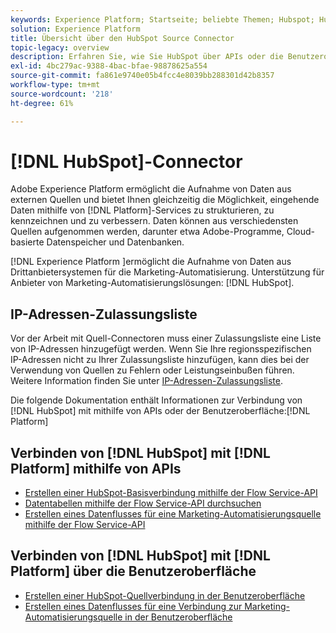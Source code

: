 ```yaml
---
keywords: Experience Platform; Startseite; beliebte Themen; Hubspot; Hubspot; HubSpot
solution: Experience Platform
title: Übersicht über den HubSpot Source Connector
topic-legacy: overview
description: Erfahren Sie, wie Sie HubSpot über APIs oder die Benutzeroberfläche mit Adobe Experience Platform verbinden.
exl-id: 4bc279ac-9388-4bac-bfae-98878625a554
source-git-commit: fa861e9740e05b4fcc4e8039bb288301d42b8357
workflow-type: tm+mt
source-wordcount: '218'
ht-degree: 61%

---
```


# [!DNL HubSpot]-Connector

Adobe Experience Platform ermöglicht die Aufnahme von Daten aus externen Quellen und bietet Ihnen gleichzeitig die Möglichkeit, eingehende Daten mithilfe von [!DNL Platform]-Services zu strukturieren, zu kennzeichnen und zu verbessern. Daten können aus verschiedensten Quellen aufgenommen werden, darunter etwa Adobe-Programme, Cloud-basierte Datenspeicher und Datenbanken.

[!DNL Experience Platform ]ermöglicht die Aufnahme von Daten aus Drittanbietersystemen für die Marketing-Automatisierung. Unterstützung für Anbieter von Marketing-Automatisierungslösungen: [!DNL HubSpot].

## IP-Adressen-Zulassungsliste

Vor der Arbeit mit Quell-Connectoren muss einer Zulassungsliste eine Liste von IP-Adressen hinzugefügt werden. Wenn Sie Ihre regionsspezifischen IP-Adressen nicht zu Ihrer Zulassungsliste hinzufügen, kann dies bei der Verwendung von Quellen zu Fehlern oder Leistungseinbußen führen. Weitere Information finden Sie unter [IP-Adressen-Zulassungsliste](../../ip-address-allow-list.md).

Die folgende Dokumentation enthält Informationen zur Verbindung von [!DNL HubSpot] mit mithilfe von APIs oder der Benutzeroberfläche:[!DNL Platform]

## Verbinden von [!DNL HubSpot] mit [!DNL Platform] mithilfe von APIs

- [Erstellen einer HubSpot-Basisverbindung mithilfe der Flow Service-API](../../tutorials/api/create/marketing-automation/hubspot.md)
- [Datentabellen mithilfe der Flow Service-API durchsuchen](../../tutorials/api/explore/tabular.md)
- [Erstellen eines Datenflusses für eine Marketing-Automatisierungsquelle mithilfe der Flow Service-API](../../tutorials/api/collect/marketing-automation.md)

## Verbinden von [!DNL HubSpot] mit [!DNL Platform] über die Benutzeroberfläche

- [Erstellen einer HubSpot-Quellverbindung in der Benutzeroberfläche](../../tutorials/ui/create/marketing-automation/hubspot.md)
- [Erstellen eines Datenflusses für eine Verbindung zur Marketing-Automatisierungsquelle in der Benutzeroberfläche](../../tutorials/ui/dataflow/marketing-automation.md)
